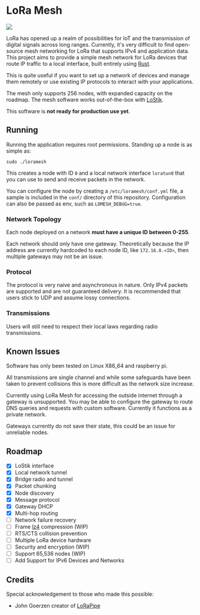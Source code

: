 # LoRa Mesh

![](https://github.com/crockpotveggies/lora-mesh-rs/workflows/LoRa%20Mesh%20Tests/badge.svg)

LoRa has opened up a realm of possibilities for IoT and the transmission of digital signals 
across long ranges. Currently, it's very difficult to find open-source mesh networking for LoRa that 
supports IPv4 and application data. This project aims to provide a simple mesh network for LoRa devices 
that route IP traffic to a local interface, built entirely using [Rust](https://rust-lang.org/).

This is quite useful if you want to set up a network of devices and manage them remotely or use existing 
IP protocols to interact with your applications.

The mesh only supports 256 nodes, with expanded capacity on the roadmap. The mesh software  works out-of-the-box with [LoStik](https://ronoth.com/products/lostik).

This software is **not ready for production use yet**.

## Running

Running the application requires root permissions. Standing up a node is as simple as:

```
sudo ./loramesh
```

This creates a node with ID `0` and a local network interface `loratun0` that you can use to send
and receive packets in the network.

You can configure the node by creating a `/etc/loramesh/conf.yml` file, a sample is included in the 
`conf/` directory of this repository. Configuration can also be passed as env, such as `LOMESH_DEBUG=true`.

### Network Topology

Each node deployed on a network **must have a unique ID between 0-255**.

Each network should only have one gateway. Theoretically because the IP address are currently hardcoded
to each node ID, like `172.16.0.<ID>`, then multiple gateways may not be an issue.

### Protocol

The protocol is very naive and asynchronous in nature. Only IPv4 packets are supported and are not guaranteed
delivery. It is recommended that users stick to UDP and assume lossy connections. 

### Transmissions

Users will still need to respect their local laws regarding radio transmissions.

## Known Issues

Software has only been tested on Linux X86_64 and raspberry pi.

All transmissions are single channel and while some safeguards have been taken to prevent collisions this
is more difficult as the network size increase.

Currently using LoRa Mesh for accessing the outside internet through a gateway is unsupported. You may be 
able to configure the gateway to route DNS queries and requests with custom software. Currently it functions
as a private network.

Gateways currently do not save their state, this could be an issue for unreliable nodes.

## Roadmap

- [x] LoStik interface
- [x] Local network tunnel
- [x] Bridge radio and tunnel
- [x] Packet chunking
- [x] Node discovery
- [x] Message protocol
- [x] Gateway DHCP
- [x] Multi-hop routing
- [ ] Network failure recovery
- [ ] Frame [lz4](https://docs.rs/crate/lz4-compress/0.1.1/source/src/compress.rs) compression (WIP)
- [ ] RTS/CTS collision prevention
- [ ] Multiple LoRa device hardware
- [ ] Security and encryption (WIP)
- [ ] Support 65,536 nodes (WIP)
- [ ] Add Support for IPv6 Devices and Networks

## Credits

Special acknowledgement to those who made this possible:

- John Goerzen creator of [LoRaPipe](https://github.com/jgoerzen/lorapipe) 
